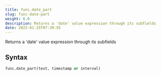```yaml
---
title: func.date_part
slug: func-date-part
weight: 6.0
description: Returns a 'date' value expression through its subfields
date: 2022-01-25T07:39:55
---
```


Returns a 'date' value expression through its subfields

## Syntax
```python
func.date_part(text, timestamp or interval)
```
